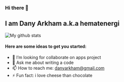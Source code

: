 ### Hi there 👋
## I am Dany Arkham a.k.a hematenergi 

![My github stats](https://github-readme-stats.vercel.app/api?username=hematenergi&show_icons=true&theme=vue&count_private=true)
<!--
[![Top Langs](https://github-readme-stats.vercel.app/api/top-langs/?username=hematenergi)](#)


**hematenergi/hematenergi** is a ✨ _special_ ✨ repository because its `README.md` (this file) appears on your GitHub profile.

Here are some ideas to get you started:

- 🔭 I’m currently working on AIMI Group Jakarta ...
- 🌱 I’m currently learning ...
- 👯 I’m looking to collaborate on ...
- 🤔 I’m looking for help with ...
- 💬 Ask me about ...
- 📫 How to reach me: ...
- 😄 Pronouns: ...
- ⚡ Fun fact: ...
-->
#### Here are some ideas to get you started:

- 👯 I’m looking for collaborate on apps project
- 💬 Ask me about writing a code
- 📫 How to reach me: danyarkham@gmail.com
- ⚡ Fun fact: i love cheese than chocolate
